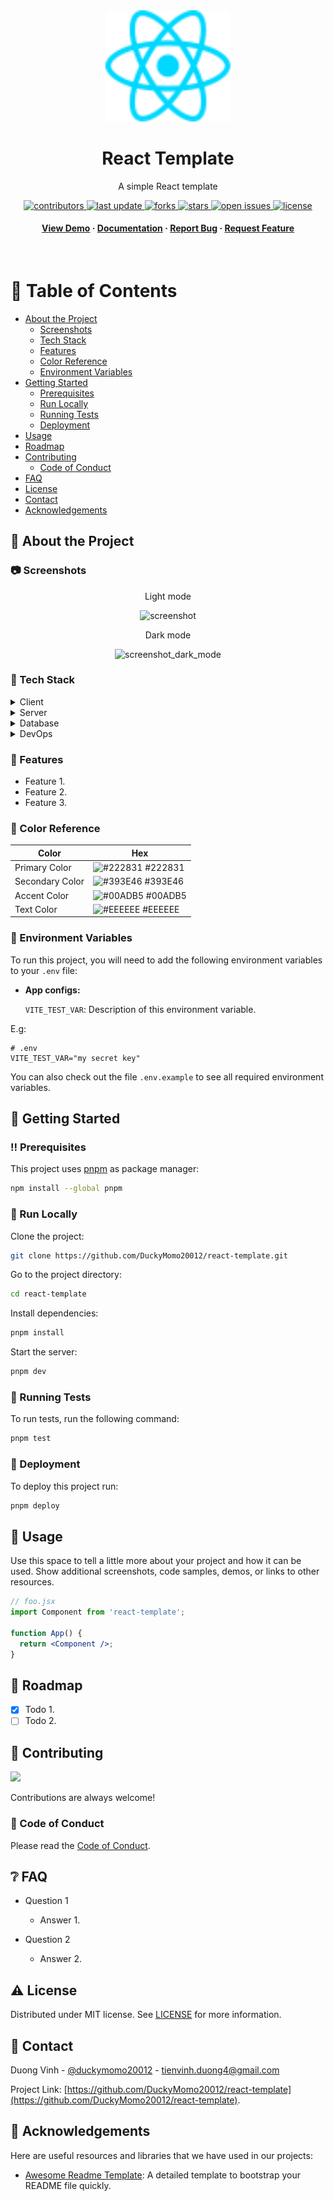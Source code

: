 <div align="center">

  <img src="public/react.svg" alt="logo" width="200" height="auto" />
  <h1>React Template</h1>

  <p>
    A simple React template
  </p>

<!-- Badges -->
<p>
  <a href="https://github.com/DuckyMomo20012/react-template/graphs/contributors">
    <img src="https://img.shields.io/github/contributors/DuckyMomo20012/react-template" alt="contributors" />
  </a>
  <a href="">
    <img src="https://img.shields.io/github/last-commit/DuckyMomo20012/react-template" alt="last update" />
  </a>
  <a href="https://github.com/DuckyMomo20012/react-template/network/members">
    <img src="https://img.shields.io/github/forks/DuckyMomo20012/react-template" alt="forks" />
  </a>
  <a href="https://github.com/DuckyMomo20012/react-template/stargazers">
    <img src="https://img.shields.io/github/stars/DuckyMomo20012/react-template" alt="stars" />
  </a>
  <a href="https://github.com/DuckyMomo20012/react-template/issues/">
    <img src="https://img.shields.io/github/issues/DuckyMomo20012/react-template" alt="open issues" />
  </a>
  <a href="https://github.com/DuckyMomo20012/react-template/blob/main/LICENSE">
    <img src="https://img.shields.io/github/license/DuckyMomo20012/react-template.svg" alt="license" />
  </a>
</p>

<h4>
    <a href="https://github.com/DuckyMomo20012/react-template/">View Demo</a>
  <span> · </span>
    <a href="https://github.com/DuckyMomo20012/react-template">Documentation</a>
  <span> · </span>
    <a href="https://github.com/DuckyMomo20012/react-template/issues/">Report Bug</a>
  <span> · </span>
    <a href="https://github.com/DuckyMomo20012/react-template/issues/">Request Feature</a>
  </h4>
</div>

<br />

<!-- Table of Contents -->

# :notebook_with_decorative_cover: Table of Contents

- [About the Project](#star2-about-the-project)
  - [Screenshots](#camera-screenshots)
  - [Tech Stack](#space_invader-tech-stack)
  - [Features](#dart-features)
  - [Color Reference](#art-color-reference)
  - [Environment Variables](#key-environment-variables)
- [Getting Started](#toolbox-getting-started)
  - [Prerequisites](#bangbang-prerequisites)
  - [Run Locally](#running-run-locally)
  - [Running Tests](#test_tube-running-tests)
  - [Deployment](#triangular_flag_on_post-deployment)
- [Usage](#eyes-usage)
- [Roadmap](#compass-roadmap)
- [Contributing](#wave-contributing)
  - [Code of Conduct](#scroll-code-of-conduct)
- [FAQ](#grey_question-faq)
- [License](#warning-license)
- [Contact](#handshake-contact)
- [Acknowledgements](#gem-acknowledgements)

<!-- About the Project -->

## :star2: About the Project

<!-- Screenshots -->

### :camera: Screenshots

<div align="center">
  <p>Light mode</p>
  <img src="https://user-images.githubusercontent.com/64480713/190858691-0c319454-f510-4b74-8402-72821ec9191b.png" alt="screenshot" />
  <p>Dark mode</p>
  <img src="https://user-images.githubusercontent.com/64480713/190858686-62d1b593-e154-4623-911e-6e2e0e497104.png" alt="screenshot_dark_mode" />
</div>

<!-- TechStack -->

### :space_invader: Tech Stack

<details>
  <summary>Client</summary>
  <ul>
    <li><a href="https://www.javascript.com/">Javascript</a></li>
    <li><a href="https://reactjs.org/">React.js</a></li>
    <li><a href="https://reactrouter.com/">React Router</a></li>
    <li><a href="https://redux-toolkit.js.org/">Redux Toolkit</a></li>
    <li><a href="https://tanstack.com/query/v4">TanStack Query</a></li>
    <li><a href="https://react-hook-form.com/">React Hook Form</a></li>
    <li><a href="https://windicss.org/">WindiCSS</a></li>
    <li><a href="https://mantine.dev/">Mantine</a></li>
    <li><a href="https://eslint.org/">ESLint</a></li>
    <li><a href="https://prettier.io/">Prettier</a></li>
    <li><a href="https://vitejs.dev/">Vite</a></li>
    <li><a href="https://vitest.dev/">Vitest</a></li>
    <li><a href="https://playwright.dev/">Playwright</a></li>
    <li><a href="https://iconify.design/">Iconify</a></li>
  </ul>
</details>

<details>
  <summary>Server</summary>
  <ul>
    <li><a href="https://www.typescriptlang.org/">Typescript</a></li>
    <li><a href="https://expressjs.com/">Express.js</a></li>
    <li><a href="https://go.dev/">Golang</a></li>
    <li><a href="https://nestjs.com/">Nest.js</a></li>
    <li><a href="https://socket.io/">SocketIO</a></li>
    <li><a href="https://www.prisma.io/">Prisma</a></li>
    <li><a href="https://www.apollographql.com/">Apollo</a></li>
    <li><a href="https://graphql.org/">GraphQL</a></li>
  </ul>
</details>

<details>
<summary>Database</summary>
  <ul>
    <li><a href="https://www.mongodb.com/">MongoDB</a></li>
  </ul>
</details>

<details>
<summary>DevOps</summary>
  <ul>
    <li><a href="https://www.docker.com/">Docker</a></li>
    <li><a href="https://www.jenkins.io/">Jenkins</a></li>
    <li><a href="https://circleci.com/">CircleCLI</a></li>
  </ul>
</details>

<!-- Features -->

### :dart: Features

- Feature 1.
- Feature 2.
- Feature 3.

<!-- Color Reference -->

### :art: Color Reference

| Color           | Hex                                                              |
| --------------- | ---------------------------------------------------------------- |
| Primary Color   | ![#222831](https://placehold.jp/222831/222831/10x10.png) #222831 |
| Secondary Color | ![#393E46](https://placehold.jp/393E46/393E46/10x10.png) #393E46 |
| Accent Color    | ![#00ADB5](https://placehold.jp/00ADB5/00ADB5/10x10.png) #00ADB5 |
| Text Color      | ![#EEEEEE](https://placehold.jp/EEEEEE/EEEEEE/10x10.png) #EEEEEE |

<!-- Env Variables -->

### :key: Environment Variables

To run this project, you will need to add the following environment variables to
your `.env` file:

- **App configs:**

  `VITE_TEST_VAR`: Description of this environment variable.

E.g:

```
# .env
VITE_TEST_VAR="my secret key"
```

You can also check out the file `.env.example` to see all required environment
variables.

<!-- Getting Started -->

## :toolbox: Getting Started

<!-- Prerequisites -->

### :bangbang: Prerequisites

This project uses [pnpm](https://pnpm.io/) as package manager:

```bash
npm install --global pnpm
```

<!-- Run Locally -->

### :running: Run Locally

Clone the project:

```bash
git clone https://github.com/DuckyMomo20012/react-template.git
```

Go to the project directory:

```bash
cd react-template
```

Install dependencies:

```bash
pnpm install
```

Start the server:

```bash
pnpm dev
```

<!-- Running Tests -->

### :test_tube: Running Tests

To run tests, run the following command:

```bash
pnpm test
```

<!-- Deployment -->

### :triangular_flag_on_post: Deployment

To deploy this project run:

```bash
pnpm deploy
```

<!-- Usage -->

## :eyes: Usage

Use this space to tell a little more about your project and how it can be used.
Show additional screenshots, code samples, demos, or links to other resources.

```jsx
// foo.jsx
import Component from 'react-template';

function App() {
  return <Component />;
}
```

<!-- Roadmap -->

## :compass: Roadmap

- [x] Todo 1.
- [ ] Todo 2.

<!-- Contributing -->

## :wave: Contributing

<a href="https://github.com/DuckyMomo20012/react-template/graphs/contributors">
  <img src="https://contrib.rocks/image?repo=DuckyMomo20012/react-template" />
</a>

Contributions are always welcome!

<!-- Code of Conduct -->

### :scroll: Code of Conduct

Please read the [Code of Conduct](https://github.com/DuckyMomo20012/react-template/blob/main/CODE_OF_CONDUCT.md).

<!-- FAQ -->

## :grey_question: FAQ

- Question 1

  - Answer 1.

- Question 2

  - Answer 2.

<!-- License -->

## :warning: License

Distributed under MIT license. See
[LICENSE](https://github.com/DuckyMomo20012/react-template/blob/main/LICENSE)
for more information.

<!-- Contact -->

## :handshake: Contact

Duong Vinh - [@duckymomo20012](https://twitter.com/duckymomo20012) -
tienvinh.duong4@gmail.com

Project Link: [https://github.com/DuckyMomo20012/react-template](https://github.com/DuckyMomo20012/react-template).

<!-- Acknowledgments -->

## :gem: Acknowledgements

Here are useful resources and libraries that we have used in our projects:

- [Awesome Readme Template](https://github.com/Louis3797/awesome-readme-template):
  A detailed template to bootstrap your README file quickly.
